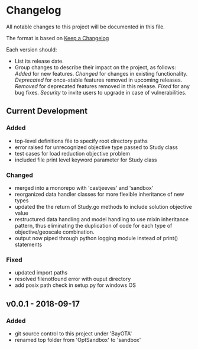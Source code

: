 # Changelog
All notable changes to this project will be documented in this file.

The format is based on [Keep a Changelog](http://keepachangelog.com/en/1.0.0/)

Each version should:
- List its release date.
- Group changes to describe their impact on the project, as follows:
*Added* for new features.
*Changed* for changes in existing functionality.
*Deprecated* for once-stable features removed in upcoming releases.
*Removed* for deprecated features removed in this release.
*Fixed* for any bug fixes.
*Security* to invite users to upgrade in case of vulnerabilities.

## Current Development
### Added
- top-level definitions file to specify root directory paths
- error raised for unrecognized objective type passed to Study class
- test cases for load reduction objective problem
- included file print level keyword parameter for Study class

### Changed
- merged into a monorepo with 'castjeeves' and 'sandbox'
- reorganized data handler classes for more flexible inheritance of new types
- updated the the return of Study.go methods to include solution objective value
- restructured data handling and model handling to use mixin inheritance pattern, thus
eliminating the duplication of code for each type of objective/geoscale combination.
- output now piped through python logging module instead of print() statements

### Fixed
- updated import paths
- resolved filenotfound error with ouput directory
- add posix path check in setup.py for windows OS

## v0.0.1 - 2018-09-17
### Added
- git source control to this project under 'BayOTA'
- renamed top folder from 'OptSandbox' to 'sandbox'